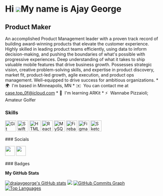 Hi ![](https://user-images.githubusercontent.com/18350557/176309783-0785949b-9127-417c-8b55-ab5a4333674e.gif)My name is Ajay George
===================================================================================================================================  
Product Maker 
-------------  

An accomplished Product Management leader with a proven track record of building award-winning products that elevate the customer experience. Highly skilled in leading product teams efficiently, using data to inform decision-making, and pushing the boundaries of what's possible with progressive experiences. Deep understanding of what it takes to ship valuable mobile features that drive business growth. Possesses strategic vision, creative problem-solving skills, and expertise in product discovery, market fit, product-led growth, agile execution, and product ops management. Well-equipped to drive success for ambitious organizations.  * 🌍  I'm based in Minneapolis, MN * ✉️  You can contact me at [case.top\_0f@icloud.com](mailto:case.top_0f@icloud.com) * 🧠  I'm learning ARKit * ⚡  Wannabe Pizzaioli; Amateur Golfer

### Skills  

<p align="left"> <a href="https://git-scm.com/" target="_blank" rel="noreferrer"><img src="https://raw.githubusercontent.com/danielcranney/readme-generator/main/public/icons/skills/git-colored.svg" width="36" height="36" alt="Git" /></a> <a href="https://developer.apple.com/swift/" target="_blank" rel="noreferrer"><img src="https://raw.githubusercontent.com/danielcranney/readme-generator/main/public/icons/skills/swift-colored.svg" width="36" height="36" alt="Swift" /></a> <a href="https://developer.mozilla.org/en-US/docs/Glossary/HTML5" target="_blank" rel="noreferrer"><img src="https://raw.githubusercontent.com/danielcranney/readme-generator/main/public/icons/skills/html5-colored.svg" width="36" height="36" alt="HTML5" /></a> <a href="https://reactjs.org/" target="_blank" rel="noreferrer"><img src="https://raw.githubusercontent.com/danielcranney/readme-generator/main/public/icons/skills/react-colored.svg" width="36" height="36" alt="React" /></a> <a href="https://www.mysql.com/" target="_blank" rel="noreferrer"><img src="https://raw.githubusercontent.com/danielcranney/readme-generator/main/public/icons/skills/mysql-colored.svg" width="36" height="36" alt="MySQL" /></a> <a href="https://firebase.google.com/" target="_blank" rel="noreferrer"><img src="https://raw.githubusercontent.com/danielcranney/readme-generator/main/public/icons/skills/firebase-colored.svg" width="36" height="36" alt="Firebase" /></a> <a href="https://www.figma.com/" target="_blank" rel="noreferrer"><img src="https://raw.githubusercontent.com/danielcranney/readme-generator/main/public/icons/skills/figma-colored.svg" width="36" height="36" alt="Figma" /></a> <a href="https://www.sketch.com/" target="_blank" rel="noreferrer"><img src="https://raw.githubusercontent.com/danielcranney/readme-generator/main/public/icons/skills/sketch-colored.svg" width="36" height="36" alt="Sketch" /></a> </p> 
 ### Socials  <p align="left"> <a href="https://www.github.com/drajaygeorge" target="_blank" rel="noreferrer"><img src="https://raw.githubusercontent.com/danielcranney/readme-generator/main/public/icons/socials/github.svg" width="32" height="32" /></a> <a href="https://www.linkedin.com/in/mrajaygeorge/" target="_blank" rel="noreferrer"><img src="https://raw.githubusercontent.com/danielcranney/readme-generator/main/public/icons/socials/linkedin.svg" width="32" height="32" /></a></p>
### Badges

<b>My GitHub Stats</b>

<a href="http://www.github.com/drajaygeorge"><img src="https://github-readme-stats.vercel.app/api?username=drajaygeorge&show_icons=true&hide=&count_private=true&title_color=f97316&text_color=ffffff&icon_color=f97316&bg_color=181824&hide_border=true&show_icons=true" alt="drajaygeorge's GitHub stats" /></a>
<a href="http://www.github.com/drajaygeorge"><img src="https://github-readme-streak-stats.herokuapp.com/?user=drajaygeorge&stroke=ffffff&background=181824&ring=f97316&fire=f97316&currStreakNum=ffffff&currStreakLabel=f97316&sideNums=ffffff&sideLabels=ffffff&dates=ffffff&hide_border=true" /></a>
<a href="http://www.github.com/drajaygeorge"><img src="https://github-readme-activity-graph.cyclic.app/graph?username=drajaygeorge&bg_color=181824&color=ffffff&line=f97316&point=ffffff&area_color=181824&area=true&hide_border=true&custom_title=GitHub%20Commits%20Graph" alt="GitHub Commits Graph" /></a>
<a href="https://github.com/drajaygeorge" align="left"><img src="https://github-readme-stats.vercel.app/api/top-langs/?username=drajaygeorge&langs_count=10&title_color=f97316&text_color=ffffff&icon_color=f97316&bg_color=181824&hide_border=true&locale=en&custom_title=Top%20%Languages" alt="Top Languages" /></a>
